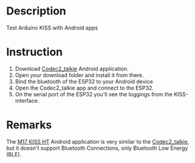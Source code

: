 # Description
Test Arduino KISS with Android apps

# Instruction
1. Download [Codec2_talkie](https://github.com/sh123/codec2_talkie/releases) Android application.
2. Open your download folder and install it from there.
3. Bind the bluetooth of the ESP32 to your Android device
4. Open the Codec2_talkie app and connect to the ESP32.
5. On the serial port of the ESP32 you'll see the loggings from the KISS-interface.

# Remarks
The [M17 KISS HT](https://github.com/mobilinkd/m17-kiss-ht) Android application is very similar to the [Codec2_talkie](https://github.com/sh123/codec2_talkie/releases), but it doesn't support Bluetooth Connections, only Bluetooth Low Energy (BLE).
